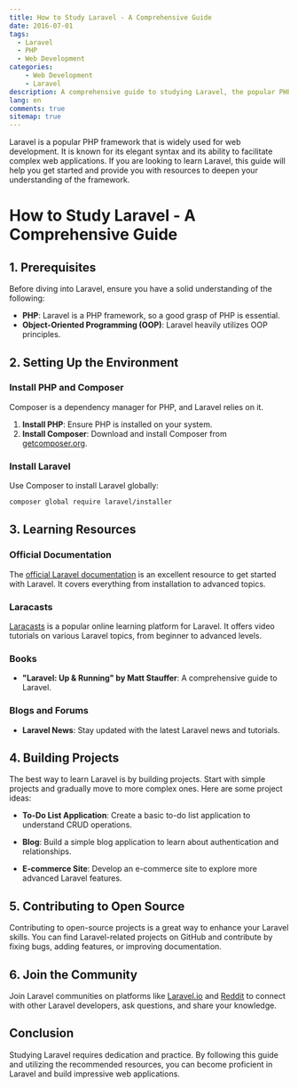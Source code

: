 ```yaml
---
title: How to Study Laravel - A Comprehensive Guide
date: 2016-07-01
tags:
  - Laravel
  - PHP
  - Web Development
categories:
    - Web Development
    - Laravel
description: A comprehensive guide to studying Laravel, the popular PHP framework.
lang: en
comments: true
sitemap: true
---
```


Laravel is a popular PHP framework that is widely used for web development. It is known for its elegant syntax and its ability to facilitate complex web applications. If you are looking to learn Laravel, this guide will help you get started and provide you with resources to deepen your understanding of the framework.

# How to Study Laravel - A Comprehensive Guide

## 1. Prerequisites

Before diving into Laravel, ensure you have a solid understanding of the following:

- **PHP**: Laravel is a PHP framework, so a good grasp of PHP is essential.
- **Object-Oriented Programming (OOP)**: Laravel heavily utilizes OOP principles.

## 2. Setting Up the Environment

### Install PHP and Composer

Composer is a dependency manager for PHP, and Laravel relies on it.

1. **Install PHP**: Ensure PHP is installed on your system.
2. **Install Composer**: Download and install Composer from [getcomposer.org](https://getcomposer.org/).

### Install Laravel

Use Composer to install Laravel globally:

```sh
composer global require laravel/installer
```

## 3. Learning Resources

### Official Documentation

The [official Laravel documentation](https://laravel.com/docs) is an excellent resource to get started with Laravel. It covers everything from installation to advanced topics.

### Laracasts

[Laracasts](https://laracasts.com/) is a popular online learning platform for Laravel. It offers video tutorials on various Laravel topics, from beginner to advanced levels.

### Books

- **"Laravel: Up & Running" by Matt Stauffer**: A comprehensive guide to Laravel.

### Blogs and Forums

- **Laravel News**: Stay updated with the latest Laravel news and tutorials.

## 4. Building Projects

The best way to learn Laravel is by building projects. Start with simple projects and gradually move to more complex ones. Here are some project ideas:

- **To-Do List Application**: Create a basic to-do list application to understand CRUD operations.

- **Blog**: Build a simple blog application to learn about authentication and relationships.

- **E-commerce Site**: Develop an e-commerce site to explore more advanced Laravel features.

## 5. Contributing to Open Source

Contributing to open-source projects is a great way to enhance your Laravel skills. You can find Laravel-related projects on GitHub and contribute by fixing bugs, adding features, or improving documentation.

## 6. Join the Community

Join Laravel communities on platforms like [Laravel.io](https://laravel.io/) and [Reddit](https://www.reddit.com/r/laravel/) to connect with other Laravel developers, ask questions, and share your knowledge.

## Conclusion

Studying Laravel requires dedication and practice. By following this guide and utilizing the recommended resources, you can become proficient in Laravel and build impressive web applications.
```
